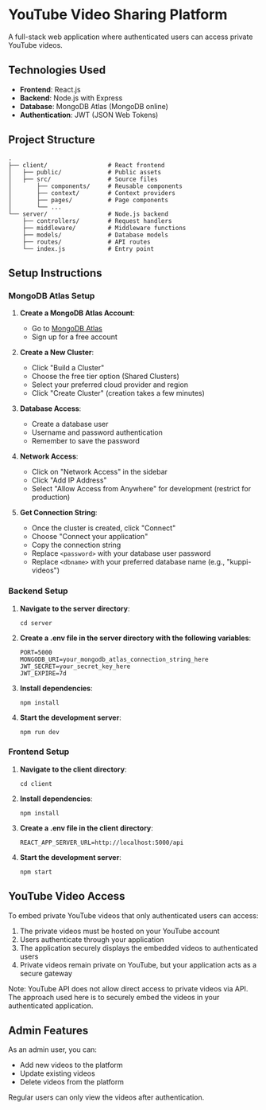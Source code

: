 # YouTube Video Sharing Platform

A full-stack web application where authenticated users can access private YouTube videos.

## Technologies Used

- **Frontend**: React.js
- **Backend**: Node.js with Express
- **Database**: MongoDB Atlas (MongoDB online)
- **Authentication**: JWT (JSON Web Tokens)

## Project Structure

```
.
├── client/                 # React frontend
│   ├── public/             # Public assets
│   ├── src/                # Source files
│       ├── components/     # Reusable components
│       ├── context/        # Context providers
│       ├── pages/          # Page components
│       └── ...
└── server/                 # Node.js backend
    ├── controllers/        # Request handlers
    ├── middleware/         # Middleware functions
    ├── models/             # Database models
    ├── routes/             # API routes
    └── index.js            # Entry point
```

## Setup Instructions

### MongoDB Atlas Setup

1. **Create a MongoDB Atlas Account**:
   - Go to [MongoDB Atlas](https://www.mongodb.com/cloud/atlas/register)
   - Sign up for a free account

2. **Create a New Cluster**:
   - Click "Build a Cluster"
   - Choose the free tier option (Shared Clusters)
   - Select your preferred cloud provider and region
   - Click "Create Cluster" (creation takes a few minutes)

3. **Database Access**:
   - Create a database user
   - Username and password authentication
   - Remember to save the password

4. **Network Access**:
   - Click on "Network Access" in the sidebar
   - Click "Add IP Address"
   - Select "Allow Access from Anywhere" for development (restrict for production)

5. **Get Connection String**:
   - Once the cluster is created, click "Connect"
   - Choose "Connect your application"
   - Copy the connection string
   - Replace `<password>` with your database user password
   - Replace `<dbname>` with your preferred database name (e.g., "kuppi-videos")

### Backend Setup

1. **Navigate to the server directory**:
   ```
   cd server
   ```

2. **Create a .env file in the server directory with the following variables**:
   ```
   PORT=5000
   MONGODB_URI=your_mongodb_atlas_connection_string_here
   JWT_SECRET=your_secret_key_here
   JWT_EXPIRE=7d
   ```

3. **Install dependencies**:
   ```
   npm install
   ```

4. **Start the development server**:
   ```
   npm run dev
   ```

### Frontend Setup

1. **Navigate to the client directory**:
   ```
   cd client
   ```

2. **Install dependencies**:
   ```
   npm install
   ```

3. **Create a .env file in the client directory**:
   ```
   REACT_APP_SERVER_URL=http://localhost:5000/api
   ```

4. **Start the development server**:
   ```
   npm start
   ```

## YouTube Video Access

To embed private YouTube videos that only authenticated users can access:

1. The private videos must be hosted on your YouTube account
2. Users authenticate through your application
3. The application securely displays the embedded videos to authenticated users
4. Private videos remain private on YouTube, but your application acts as a secure gateway

Note: YouTube API does not allow direct access to private videos via API. The approach used here is to securely embed the videos in your authenticated application.

## Admin Features

As an admin user, you can:
- Add new videos to the platform
- Update existing videos
- Delete videos from the platform

Regular users can only view the videos after authentication. 